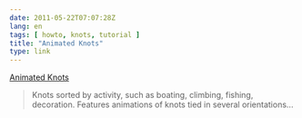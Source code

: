 ```yaml
---
date: 2011-05-22T07:07:28Z
lang: en
tags: [ howto, knots, tutorial ]
title: "Animated Knots"
type: link
---
```


[Animated Knots](http://www.animatedknots.com/)

> Knots sorted by activity, such as boating, climbing, fishing,
> decoration. Features animations of knots tied in several
> orientations...

